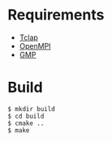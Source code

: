 # Requirements
* [Tclap](http://tclap.sourceforge.net)
* [OpenMPI](https://www.open-mpi.org)
* [GMP](https://gmplib.org)

# Build
    $ mkdir build
    $ cd build
    $ cmake ..
    $ make

